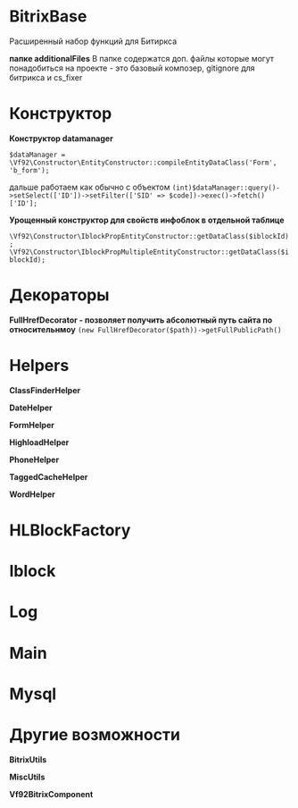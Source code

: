 # BitrixBase
Расширенный набор функций для Битиркса

**папке additionalFiles**
В папке содержатся доп. файлы которые могут понадобиться на проекте - это базовый композер, gitignore для битрикса и cs_fixer

# Конструктор
**Конструктор datamanager**

`$dataManager = \Vf92\Constructor\EntityConstructor::compileEntityDataClass('Form', 'b_form');`

дальше работаем как обычно с объектом
`(int)$dataManager::query()->setSelect(['ID'])->setFilter(['SID' => $code])->exec()->fetch()['ID'];` 

**Урощенный конструктор для свойств инфоблок в отдельной таблице**

`\Vf92\Constructor\IblockPropEntityConstructor::getDataClass($iblockId);`
`\Vf92\Constructor\IblockPropMultipleEntityConstructor::getDataClass($iblockId);`

# Декораторы
**FullHrefDecorator - позволяет получить абсолютный путь сайта по относительнмоу**
`(new FullHrefDecorator($path))->getFullPublicPath()`

# Helpers
**ClassFinderHelper**

**DateHelper**

**FormHelper**

**HighloadHelper**

**PhoneHelper**

**TaggedCacheHelper**

**WordHelper**

# HLBlockFactory

# Iblock

# Log

# Main

# Mysql

# Другие возможности
**BitrixUtils**

**MiscUtils**

**Vf92BitrixComponent**